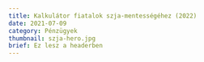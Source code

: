 ```yaml
---
title: Kalkulátor fiatalok szja-mentességéhez (2022)
date: 2021-07-09
category: Pénzügyek
thumbnail: szja-hero.jpg
brief: Ez lesz a headerben
---
```

<szja-calculator></szja-calculator>